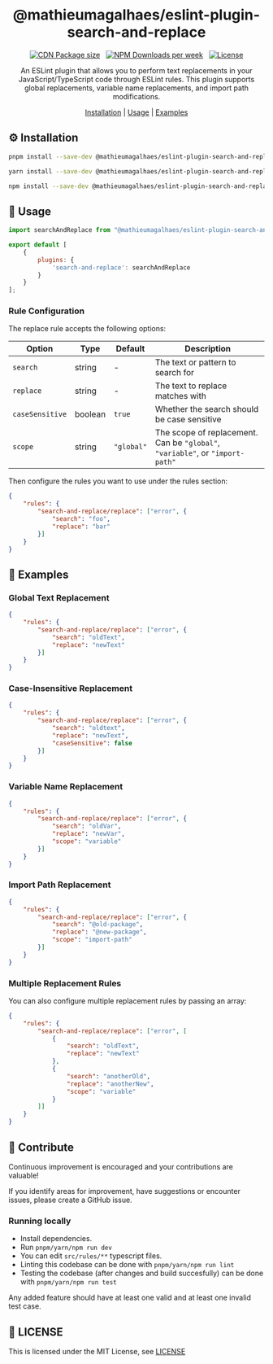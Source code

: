 <h1 align="center">@mathieumagalhaes/eslint-plugin-search-and-replace</h1>

<p align="center">
  <a href="https://cdn.jsdelivr.net/npm/@mattickx/global-dom-listener/dist/index.umd.js"><img alt="CDN Package size" src="https://img.shields.io/badge/CDN-<_2kB-blue"></a>
  &nbsp;
  <a href="https://www.npmjs.com/package/@mattickx/global-dom-listener"><img alt="NPM Downloads per week" src="https://img.shields.io/npm/dw/@mattickx/global-dom-listener"></a>
  &nbsp;
  <a href="https://github.com/mattickx/global-dom-listener/LICENSE.md"><img alt="License" src="https://img.shields.io/github/license/mattickx/global-dom-listener"></a>
</p>

<p align="center">
An ESLint plugin that allows you to perform text replacements in your JavaScript/TypeScript code through ESLint rules. This plugin supports global replacements, variable name replacements, and import path modifications.
</p>

<p align="center">
 <a href="#installation">Installation</a> |
 <a href="#usage">Usage</a> |
 <a href="#examples">Examples</a>
</p>

## ⚙️ Installation

```bash
pnpm install --save-dev @mathieumagalhaes/eslint-plugin-search-and-replace
```

```bash
yarn install --save-dev @mathieumagalhaes/eslint-plugin-search-and-replace
```

```bash
npm install --save-dev @mathieumagalhaes/eslint-plugin-search-and-replace
```

## 🔧 Usage

```js
import searchAndReplace from "@mathieumagalhaes/eslint-plugin-search-and-replace";

export default [
    {
        plugins: {
            'search-and-replace': searchAndReplace
        }
    }
];
```

### Rule Configuration

The replace rule accepts the following options:

| Option | Type | Default | Description |
|--------|------|---------|-------------|
| `search` | string | - | The text or pattern to search for |
| `replace` | string | - | The text to replace matches with |
| `caseSensitive` | boolean | `true` | Whether the search should be case sensitive |
| `scope` | string | `"global"` | The scope of replacement. Can be `"global"`, `"variable"`, or `"import-path"` |

Then configure the rules you want to use under the rules section:

```json
{
    "rules": {
        "search-and-replace/replace": ["error", {
            "search": "foo",
            "replace": "bar"
        }]
    }
}
```

## 🔧 Examples

### Global Text Replacement

```json
{
    "rules": {
        "search-and-replace/replace": ["error", {
            "search": "oldText",
            "replace": "newText"
        }]
    }
}
```

### Case-Insensitive Replacement

```json
{
    "rules": {
        "search-and-replace/replace": ["error", {
            "search": "oldtext",
            "replace": "newText",
            "caseSensitive": false
        }]
    }
}
```

### Variable Name Replacement

```json
{
    "rules": {
        "search-and-replace/replace": ["error", {
            "search": "oldVar",
            "replace": "newVar",
            "scope": "variable"
        }]
    }
}
```

### Import Path Replacement

```json
{
    "rules": {
        "search-and-replace/replace": ["error", {
            "search": "@old-package",
            "replace": "@new-package",
            "scope": "import-path"
        }]
    }
}
```

### Multiple Replacement Rules

You can also configure multiple replacement rules by passing an array:

```json
{
    "rules": {
        "search-and-replace/replace": ["error", [
            {
                "search": "oldText",
                "replace": "newText"
            },
            {
                "search": "anotherOld",
                "replace": "anotherNew",
                "scope": "variable"
            }
        ]]
    }
}
```

## 🤝 Contribute
Continuous improvement is encouraged and your contributions are valuable!

If you identify areas for improvement, have suggestions or encounter issues, please create a GitHub issue.

### Running locally

- Install dependencies.<br>
- Run `pnpm/yarn/npm run dev`
- You can edit `src/rules/**` typescript files.<br>
- Linting this codebase can be done with `pnpm/yarn/npm run lint`<br>
- Testing the codebase (after changes and build succesfully) can be done with `pnpm/yarn/npm run test`<br>

Any added feature should have at least one valid and at least one invalid test case.

## 📜 LICENSE

This is licensed under the MIT License, see [LICENSE](./LICENSE.md)
